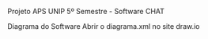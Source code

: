 Projeto APS UNIP 5º Semestre - Software CHAT

Diagrama do Software
Abrir o diagrama.xml no site draw.io
